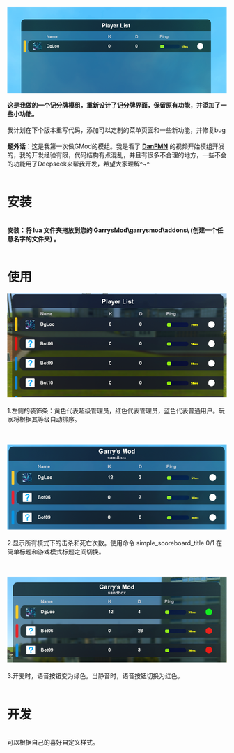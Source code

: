 ![01](https://github.com/DgLooSL/Gmod-SimpleScoreboard/blob/main/img/01.png?raw=true)

**这是我做的一个记分牌模组，重新设计了记分牌界面，保留原有功能，并添加了一些小功能。**</br></br>
我计划在下个版本重写代码，添加可以定制的菜单页面和一些新功能，并修复bug </br></br>
**题外话**：这是我第一次做GMod的模组。我是看了 [**DanFMN**](https://www.youtube.com/playlist?list=PLN1e9kVZIWewR9Tm48zbxdm1qiBEWYpJI) 的视频开始模组开发的，我的开发经验有限，代码结构有点混乱，并且有很多不合理的地方，一些不会的功能用了Deepseek来帮我开发，希望大家理解^~^
</br>
</br>
# 安装
</br>**安装：将 lua 文件夹拖放到您的 GarrysMod\garrysmod\addons\ (创建一个任意名字的文件夹) 。**</br></br>
# 使用
![02](https://github.com/DgLooSL/Gmod-SimpleScoreboard/blob/main/img/02.png?raw=true)
</br></br>1.左侧的装饰条：黄色代表超级管理员，红色代表管理员，蓝色代表普通用户。玩家将根据其等级自动排序。</br></br></br>

![03](https://github.com/DgLooSL/Gmod-SimpleScoreboard/blob/main/img/03.png?raw=true)
</br></br>2.显示所有模式下的击杀和死亡次数。使用命令 simple_scoreboard_title 0/1 在简单标题和游戏模式标题之间切换。</br></br></br>

![04](https://github.com/DgLooSL/Gmod-SimpleScoreboard/blob/main/img/04.png?raw=true)
</br></br>3.开麦时，语音按钮变为绿色。当静音时，语音按钮切换为红色。</br></br>
# 开发
</br>可以根据自己的喜好自定义样式。
